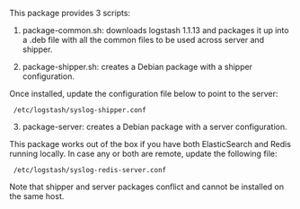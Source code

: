 This package provides 3 scripts:

1) package-common.sh: downloads logstash 1.1.13 and packages it up into a
.deb file with all the common files to be used across server and shipper.

2) package-shipper.sh: creates a Debian package with a shipper configuration.

Once installed, update the configuration file below to point to the server:

     /etc/logstash/syslog-shipper.conf

3) package-server: creates a Debian package with a server configuration.

This package works out of the box if you have both ElasticSearch and Redis
running locally. In case any or both are remote, update the following file:

     /etc/logstash/syslog-redis-server.conf

Note that shipper and server packages conflict and cannot be installed on
the same host.